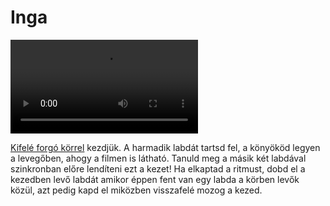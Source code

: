 # Inga

![pendulum](/videos/mp4/pendulum.mp4)

 [Kifelé forgó körrel](#kor-kifele) kezdjük. A harmadik labdát tartsd fel, a könyököd legyen a levegőben, ahogy a filmen is látható. Tanuld meg a másik két labdával szinkronban előre lendíteni ezt a kezet! Ha elkaptad a ritmust, dobd el a kezedben levő labdát amikor éppen fent van egy labda a körben levők közül, azt pedig kapd el miközben visszafelé mozog a kezed.


